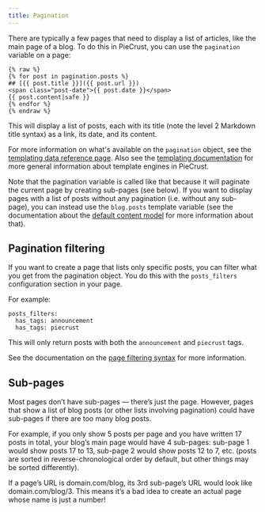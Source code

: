 ```yaml
---
title: Pagination
---
```


There are typically a few pages that need to display a list of articles, like
the main page of a blog. To do this in PieCrust, you can use the `pagination`
variable on a page:

    {% raw %}
    {% for post in pagination.posts %}
    ## [{{ post.title }}]({{ post.url }})
    <span class="post-date">{{ post.date }}</span>
    {{ post.content|safe }}
    {% endfor %}
    {% endraw %}

This will display a list of posts, each with its title (note the level 2
Markdown title syntax) as a link, its date, and its content.

For more information on what's available on the `pagination` object, see the
[templating data reference page][tpldata]. Also see the [templating
documentation][tpl] for more general information about template engines in
PieCrust.

Note that the pagination variable is called like that because it will paginate
the current page by creating sub-pages (see below). If you want to display pages
with a list of posts without any pagination (i.e. without any sub-page), you can
instead use the `blog.posts` template variable (see the documentation about the
[default content model][dcm] for more information about that).


## Pagination filtering

If you want to create a page that lists only specific posts, you can filter what
you get from the pagination object. You do this with the `posts_filters`
configuration section in your page.

For example:

    posts_filters:
      has_tags: announcement
      has_tags: piecrust

This will only return posts with both the `announcement` and `piecrust` tags.

See the documentation on the [page filtering syntax][fil] for more information.


## Sub-pages

Most pages don’t have sub-pages — there’s just the page. However, pages that
show a list of blog posts (or other lists involving pagination) could have
sub-pages if there are too many blog posts.

For example, if you only show 5 posts per page and you have written 17 posts in
total, your blog’s main page would have 4 sub-pages: sub-page 1 would show posts
17 to 13, sub-page 2 would show posts 12 to 7, etc. (posts are sorted in
reverse-chronological order by default, but other things may be sorted
differently).

If a page’s URL is domain.com/blog, its 3rd sub-page’s URL would look like
domain.com/blog/3. This means it’s a bad idea to create an actual page whose
name is just a number!


[tpl]: {{docurl('content/templating')}}
[tpldata]: {{docurl('reference/templating-data')}}
[dcm]: {{docurl('content-model/default-model')}}
[fil]: {{docurl('content/filtering')}}

